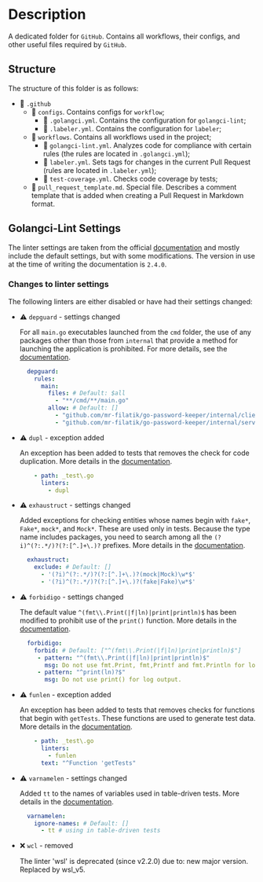 # Description

A dedicated folder for `GitHub`. Contains all workflows, their configs, and other useful files required by `GitHub`.

## Structure

The structure of this folder is as follows:

* 📂 `.github`
    * 📂 `configs`. Contains configs for `workflow`;
        * 📄 `.golangci.yml`. Contains the configuration for `golangci-lint`;
        * 📄 `.labeler.yml`. Contains the configuration for `labeler`;
    * 📂 `workflows`. Contains all workflows used in the project;
        * 📄 `golangci-lint.yml`. Analyzes code for compliance with certain rules (the rules are located in `.golangci.yml`);
        * 📄 `labeler.yml`. Sets tags for changes in the current Pull Request (rules are located in `.labeler.yml`);
        * 📄 `test-coverage.yml`. Checks code coverage by tests;
    * 📄 `pull_request_template.md`. Special file. Describes a comment template that is added when creating a Pull Request in Markdown format.

## Golangci-Lint Settings

The linter settings are taken from the official [documentation](https://golangci-lint.run/docs/configuration/file/) and mostly include the default settings, but with some modifications. The version in use at the time of writing the documentation is `2.4.0`.

### Changes to linter settings

The following linters are either disabled or have had their settings changed:

* ⚠️ `depguard` - settings changed

  For all `main.go` executables launched from the `cmd` folder, the use of any packages other than those from `internal` that provide a method for launching the application is prohibited. For more details, see the [documentation](https://golangci-lint.run/docs/linters/configuration/#depguard).

  ```yml
    depguard:
      rules:
        main:
          files: # Default: $all
            - "**/cmd/**/main.go"
          allow: # Default: []
            - "github.com/mr-filatik/go-password-keeper/internal/client"
            - "github.com/mr-filatik/go-password-keeper/internal/server"
  ```

* ⚠️ `dupl` - exception added

  An exception has been added to tests that removes the check for code duplication. More details in the [documentation](https://golangci-lint.run/docs/configuration/file/#linters-configuration).

  ```yml
      - path: _test\.go
        linters:
          - dupl
  ```

* ⚠️ `exhaustruct` - settings changed

  Added exceptions for checking entities whose names begin with `fake*`, `Fake*`, `mock*`, and `Mock*`. These are used only in tests. Because the type name includes packages, you need to search among all the `(?i)^(?:.*/)?(?:[^.]+\.)?` prefixes. More details in the [documentation](https://golangci-lint.run/docs/linters/configuration/#exhaustruct).

  ```yml
    exhaustruct:
      exclude: # Default: []
        - '(?i)^(?:.*/)?(?:[^.]+\.)?(mock|Mock)\w*$'
        - '(?i)^(?:.*/)?(?:[^.]+\.)?(fake|Fake)\w*$'
  ```

* ⚠️ `forbidigo` - settings changed

  The default value `^(fmt\\.Print(|f|ln)|print|println)$` has been modified to prohibit use of the `print()` function. More details in the [documentation](https://golangci-lint.run/docs/linters/configuration/#forbidigo).

  ```yml
    forbidigo:
      forbid: # Default: ["^(fmt\\.Print(|f|ln)|print|println)$"]
       - pattern: "^(fmt\\.Print(|f|ln)|print|println)$"
         msg: Do not use fmt.Print, fmt,Printf and fmt.Println for log output.
       - pattern: "^print(ln)?$"
         msg: Do not use print() for log output.
  ```

* ⚠️ `funlen` - exception added

  An exception has been added to tests that removes checks for functions that begin with `getTests`. These functions are used to generate test data. More details in the [documentation](https://golangci-lint.run/docs/configuration/file/#linters-configuration).

  ```yml
      - path: _test\.go
        linters:
          - funlen
        text: "^Function 'getTests"
  ```

* ⚠️ `varnamelen` - settings changed

  Added `tt` to the names of variables used in table-driven tests. More details in the [documentation](https://golangci-lint.run/docs/linters/configuration/#varnamelen).

  ```yml
    varnamelen:
      ignore-names: # Default: []
        - tt # using in table-driven tests
  ```


* ❌ `wcl` - removed

  The linter 'wsl' is deprecated (since v2.2.0) due to: new major version. Replaced by wsl_v5.
